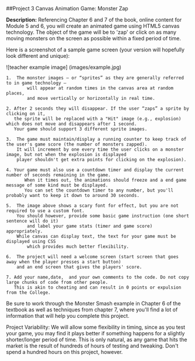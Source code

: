 ##Project 3 Canvas Animation Game: Monster Zap


**Description:** Referencing Chapter 6 and 7 of the book, online content for Module 5 and 6, 
you will create an animated game using HTML5 canvas technology.
The object of the game will be to 'zap' or click on as many moving monsters on 
the screen as possible within a fixed period of time.


Here is a screenshot of a sample game screen (your version will hopefully look different and unique):

![teacher example image] (images/example.jpg)

 

	1.  The monster images – or “sprites” as they are generally referred to in game technology –
       	    will appear at random times in the canvas area at random places, 
            and move vertically or horizontally in real time.

	2. After 2 seconds they will disappear. If the user “zaps” a sprite by clicking on it,
	   the sprite will be replaced with a "Hit" image (e.g., explosion) which does not move and disappears after 1 second. 
	   Your game should support 3 different sprite images. 
	
	3.  The game must maintain/display a running counter to keep track of the user's game score (the number of monsters zapped). 
	    It will increment by one every time the user clicks on a monster image, but not when the explosion is displayed 
	    player shouldn't get extra points for clicking on the explosion).

	4. Your game must also use a countdown timer and display the current number of seconds remaining in the game.
           When it times out, the animations should freeze and a end game message of some kind must be displayed.
           You can set the countdown timer to any number, but you'll probably want to keep it down to around 30 seconds.

	5.  The image above shows a scary font for effect, but you are not required to use a custom font. 
	    You should however, provide some basic game instruction (one short sentence will do it)
            and label your game stats (timer and game score) appropriately.
	    While canvas can display text, the text for your game must be displayed using CSS 
            which provides much better flexibility.

	6.  The project will need a welcome screen (start screen that goes away when the player presses a start button) 
	    and an end screen that gives the players' score.

	7. Add your name,date,  and your own comments to the code. Do not copy large chunks of code from other people. 
	   This is akin to cheating and can result in 0 points or expulsion from the College.

Be sure to work through the Monster Smash example in Chapter  6 of the textbook as well as techniques from chapter 7, 
where you'll find a lot of information that will help you complete this project.

Project Variability: We will allow some flexibility in timing, since as you test your game, 
you may find it plays better if something happens for a slightly shorter/longer period of time. 
This is only natural, as any game that hits the market is the result of hundreds of hours of testing and tweaking. 
Don't spend a hundred hours on this project, however.
